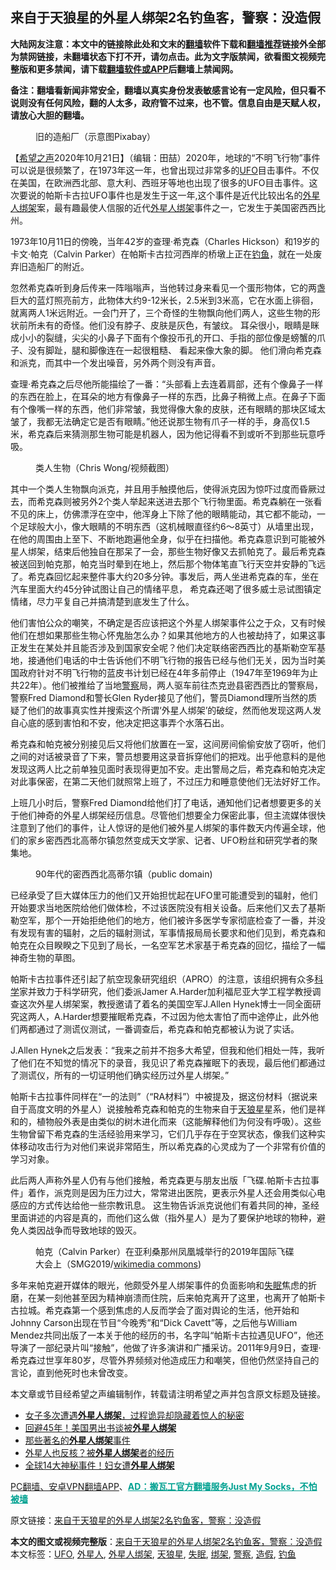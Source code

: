  <h2>来自于天狼星的外星人绑架2名钓鱼客，警察：没造假</h2> <p class="notice"><b>大陆网友注意：本文中的链接除此处和文末的<a href="https://github.com/bannedbook/fanqiang" >翻墙</a>软件下载和<a href="https://github.com/killgcd/justmysocks/blob/master/README.md">翻墙推荐</a>链接外全部为禁网链接，未翻墙状态下打不开，请勿点击。此为文字版禁闻，欲看图文视频完整版和更多禁闻，请下载<a href="https://github.com/bannedbook/fanqiang">翻墙软件或APP</a>后翻墙上禁闻网。</p><p>备注：翻墙看新闻非常安全，翻墙以真实身份发表敏感言论有一定风险，但只看不说则没有任何风险，翻的人太多，政府管不过来，也不管。信息自由是天赋人权，请放心大胆的翻墙。</b></p>  <div class="entry"> <figure><figcaption> 旧的造船厂（示意图Pixabay）</figcaption></figure> <p>【<span class='wp_keywordlink_affiliate'><a href="https://www.soundofhope.org" title="希望之声" target="_blank">希望之声</a></span>2020年10月21日】（编辑：田喆）2020年，地球的“不明飞行物”事件可以说是很频繁了，在1973年这一年，也曾出现过非常多的<a href="https://www.bannedbook.org/bnews/tag/ufo/" class="st_tag internal_tag" rel="tag" title="标签 UFO 下的日志">UFO</a>目击事件。不仅在美国，在欧洲西北部、意大利、西班牙等地也出现了很多的UFO目击事件。这次要说的帕斯卡古拉UFO事件也是发生于这一年,这个事件是近代比较出名的<a href="https://www.bannedbook.org/bnews/tag/%e5%a4%96%e6%98%9f%e4%ba%ba/" class="st_tag internal_tag" rel="tag" title="标签 外星人 下的日志">外星人</a><a href="https://www.bannedbook.org/bnews/tag/%e7%bb%91%e6%9e%b6/" class="st_tag internal_tag" rel="tag" title="标签 绑架 下的日志">绑架</a>案，最有趣最使人信服的近代<a href="https://www.bannedbook.org/bnews/tag/%e5%a4%96%e6%98%9f%e4%ba%ba%e7%bb%91%e6%9e%b6/" class="st_tag internal_tag" rel="tag" title="标签 外星人绑架 下的日志">外星人绑架</a>事件之一，它发生于美国密西西比州。</p> <p>1973年10月11日的傍晚，当年42岁的查理·希克森（Charles Hickson）和19岁的卡文·帕克（Calvin Parker）在帕斯卡古拉河西岸的桥墩上正在<a href="https://www.bannedbook.org/bnews/tag/%E9%92%93%E9%B1%BC/" class="st_tag internal_tag" rel="tag" title="标签 钓鱼 下的日志">钓鱼</a>，就在一处废弃旧造船厂的附近。</p> <p>忽然希克森听到身后传来一阵嗡嗡声，当他转过身来看见一个蛋形物体，它的两盏巨大的蓝灯照亮前方，此物体大约9-12米长，2.5米到3米高，它在水面上徘徊，就离两人1米远附近。一会门开了，三个奇怪的生物飘向他们两人，这些生物的形状前所未有的奇怪。他们没有脖子、皮肤是灰色，有皱纹。 耳朵很小，眼睛是眯成小小的裂缝，尖尖的小鼻子下面有个像投币孔的开口、手指的部位像是螃蟹的爪子、没有脚趾，腿和脚像连在一起很粗糙、 看起来像大象的脚。 他们滑向希克森和派克，而其中一个发出噪音，另外两个则没有声音。</p> <p>查理·希克森之后尽他所能描绘了一番：“头部看上去连着肩部，还有个像鼻子一样的东西在脸上，在耳朵的地方有像鼻子一样的东西，比鼻子稍微上点。在鼻子下面有个像嘴一样的东西，他们非常皱，我觉得像大象的皮肤，还有眼睛的那块区域太皱了，我都无法确定它是否有眼睛。”他还说那生物有爪子一样的手，身高仅1.5米，希克森后来猜测那生物可能是机器人，因为他记得看不到或听不到那些玩意呼吸。</p>  <figure><figcaption>类人生物（Chris Wong/视频截图）</figcaption></figure> <p>其中一个类人生物飘向派克，并且用手触摸他后，使得派克因为惊吓过度而昏厥过去，而希克森则被另外2个类人举起来送进去那个飞行物里面。希克森躺在一张看不见的床上，仿佛漂浮在空中，他浑身上下除了他的眼睛能动，其它都不能动，一个足球般大小，像大眼睛的不明东西（这机械眼直径约6～8英寸）从墙里出现，在他的周围由上至下、不断地跑遍他全身，似乎在扫描他。希克森意识到可能被外星人绑架，结束后他独自在那呆了一会，那些生物好像又去抓帕克了。最后希克森被送回到帕克那，帕克当时晕到在地上，然后那个物体笔直飞行天空并安静的飞远了。希克森回忆起来整件事大约20多分钟。事发后，两人坐进希克森的车，坐在汽车里面大约45分钟试图让自己的情绪平息， 希克森还喝了很多威士忌试图镇定情绪，尽力平复自己并搞清楚到底发生了什么。</p> <p>他们害怕公众的嘲笑，不确定是否应该把这个外星人绑架事件公之于众，又有时候他们在想如果那些生物心怀鬼胎怎么办？如果其他地方的人也被劫持了，如果这事正发生在某处并且能否涉及到国家安全呢？他们决定联络密西西比的基斯勒空军基地，接通他们电话的中士告诉他们不明飞行物的报告已经与他们无关，因为当时美国政府针对不明飞行物的蓝皮书计划已经在4年多前停止（1947年至1969年为止共22年）。他们被推给了当地<a href="https://www.bannedbook.org/bnews/tag/%e8%ad%a6%e5%af%9f/" class="st_tag internal_tag" rel="tag" title="标签 警察 下的日志">警察</a>局，两人驱车前往杰克逊县密西西比的警察局，警察Fred Diamond和警长Glen Ryder接见了他们，警员Diamond理所当然的质疑了他们的故事真实性并搜索这个所谓‘外星人绑架’的破绽，然而他发现这两人发自心底的感到害怕和不安，他决定把这事弄个水落石出。</p> <p>希克森和帕克被分别接见后又将他们放置在一室，这间房间偷偷安放了窃听，他们之间的对话被录音了下来，警员想要用这录音拆穿他们的把戏。出乎他意料的是他发现这两人比之前单独见面时表现得更加不安。走出警局之后，希克森和帕克决定对此事保密，在第二天他们就照常上班了，不过压力和睡意使他们无法好好工作。</p> <p>上班几小时后，警察Fred Diamond给他们打了电话，通知他们记者想要更多的关于他们神奇的外星人绑架经历信息。尽管他们想要全力保密此事，但主流媒体很快注意到了他们的事件，让人惊讶的是他们被外星人绑架的事件数天内传遍全球，他们的家乡密西西北高蒂尔镇忽然变成天文学家、记者、UFO粉丝和研究学者的聚集地。</p>  <figure><figcaption>90年代的密西西北高蒂尔镇（public domain)</figcaption></figure> <p>已经承受了巨大媒体压力的他们又开始担忧起在UFO里可能遭受到的辐射，他们开始要求当地医院给他们做体检，不过该医院没有相关设备。后来他们又去了基斯勒空军，那个一开始拒绝他们的地方，他们被许多医学专家彻底检查了一番，并没有发现有害的辐射，之后的辐射测试，军事情报局局长要求和他们见到，希克森和帕克在众目睽睽之下见到了局长，一名空军艺术家基于希克森的回忆，描绘了一幅神奇生物的草图。</p> <p>帕斯卡古拉事件还引起了航空现象研究组织（APRO）的注意，该组织拥有众多<span class='wp_keywordlink'><a href="https://www.bannedbook.org/forum11/topic309.html" title="禁片：“科学”的棍子" target="_blank">科学</a></span>家并致力于科学研究，他们委派Jamer A.Harder加利福尼亚大学工程学教授调查这次外星人绑架案，教授邀请了着名的美国空军J.Allen Hynek博士一同全面研究这两人，A.Harder想要摧眠希克森，不过因为他太害怕了而中途停止，此外他们两都通过了测谎仪测试，一番调查后，希克森和帕克都被认为说了实话。</p> <p>J.Allen Hynek之后发表：“我来之前并不抱多大希望，但我和他们相处一阵，我听了他们在不知觉的情况下的录音，我见识了希克森摧眠下的表现，最后他们都通过了测谎仪，所有的一切证明他们确实经历过外星人绑架。”</p> <p>帕斯卡古拉事件同样在“一的法则”（“RA材料”）中被提及，据这份材料（据说来自于高度文明的外星人）说接触希克森和帕克的生物来自于<a href="https://www.bannedbook.org/bnews/tag/%E5%A4%A9%E7%8B%BC%E6%98%9F/" class="st_tag internal_tag" rel="tag" title="标签 天狼星 下的日志">天狼星</a>星系，他们是祥和的，植物般外表是由类似的树木进化而来（这能解释他们为何没有呼吸）。这些生物曾留下希克森的生活经验用来学习，它们几乎存在于空冥状态，像我们这种实体移动攻击行为对他们来说非常陌生，所以希克森的心灵成为了一个非常有价值的学习对象。</p>  <p>此后两人声称外星人仍有与他们接触，希克森更与朋友出版「飞碟.帕斯卡古拉事件」着作，派克则是因为压力过大，常常进出医院，更表示外星人还会用类似心电感应的方式传达给他一些宗教讯息。 这生物告诉派克说他们有着共同的神，圣经里面讲述的内容是真的，而他们这么做（指外星人）是为了要保护地球的物种，避免人类因战争而导致地球的毁灭。</p> <figure><figcaption>帕克（Calvin Parker）在亚利桑那州凤凰城举行的2019年国际飞碟大会上（SMG2019/<a target="_blank" href="https://creativecommons.org/licenses/by-sa/4.0/deed.en">wikimedia commons</a>)</figcaption></figure> <p>多年来帕克避开媒体的眼光，他颇受外星人绑架事件的负面影响和<a href="https://www.bannedbook.org/bnews/tag/%e5%a4%b1%e7%9c%a0/" class="st_tag internal_tag" rel="tag" title="标签 失眠 下的日志">失眠</a>焦虑的折磨，在某一刻他甚至因为精神崩溃而住院，后来帕克离开了这里，也离开了帕斯卡古拉城。希克森第一个感到焦虑的人反而学会了面对舆论的生活，他开始和Johnny Carson出现在节目“今晚秀”和“Dick Cavett”等，之后他与William Mendez共同出版了一本关于他的经历的书，名字叫“帕斯卡古拉遇见UFO”，他还导演了一部纪录片叫“接触”，他做了许多演讲和广播采访。2011年9月9日，查理·希克森过世享年80岁，尽管外界频频对他造成压力和嘲笑，但他仍然坚持自己的言论，直到他死时也未曾改变。</p> <p>本文章或节目经希望之声编辑制作，转载请注明希望之声并包含原文标题及链接。</p> <ul class='op-related-articles' title='相关阅读'> <li><a href='https://www.bannedbook.org/bnews/comments/20201007/1409374.html' target='_blank'>女子多次遭遇<b>外星人绑架</b>，过程诡异却隐藏着惊人的秘密</a></li> <li><a href='https://www.bannedbook.org/bnews/ccpdope/20180825/989554.html' target='_blank'>回避45年！美国男出书谈被<b>外星人绑架</b></a></li> <li><a href='https://www.bannedbook.org/bnews/lifebaike/20170908/819781.html' target='_blank'>那些著名的<b>外星人绑架</b>事件</a></li> <li><a href='https://www.bannedbook.org/bnews/cnnews/20170618/776353.html' target='_blank'>外星人也反核？被<b>外星人绑架</b>者的经历</a></li> <li><a href='https://www.bannedbook.org/bnews/cnnews/20170529/765875.html' target='_blank'>全球14大神秘事件！妇女遭<b>外星人绑架</b></a></li> </ul> <p class="texttj"> <a href="https://github.com/bannedbook/fanqiang/wiki/%E7%A6%81%E9%97%BB%E7%BD%91%E5%AE%89%E5%8D%93%E7%BF%BB%E5%A2%99%E6%96%B0%E9%97%BBAPP" target="_blank">PC翻墙、安卓VPN翻墙APP</a>、<span onclick="window.open('https://github.com/killgcd/justmysocks/blob/master/README.md')" style="font-weight:bold;color:#00A191;cursor:pointer;text-decoration:underline;outline:none">AD：搬瓦工官方翻墙服务Just My Socks，不怕被墙</span></p><p>原文链接：<a class="src_link"  href="https://www.soundofhope.org/post/434581" target="_blank">来自于天狼星的外星人绑架2名钓鱼客，警察：没造假</a></p> <a name='sharetosocial'></a>       <div><b>本文的图文或视频完整版</b>：<a href='https://www.bannedbook.org/bnews/comments/20201022/1418057.html'>来自于天狼星的外星人绑架2名钓鱼客，警察：没造假</a></div>  </div><!--END ENTRY--> <div class="postfooter"> <div>本文标签：<a href="https://www.bannedbook.org/bnews/tag/ufo/" rel="tag">UFO</a>, <a href="https://www.bannedbook.org/bnews/tag/%e5%a4%96%e6%98%9f%e4%ba%ba/" rel="tag">外星人</a>, <a href="https://www.bannedbook.org/bnews/tag/%e5%a4%96%e6%98%9f%e4%ba%ba%e7%bb%91%e6%9e%b6/" rel="tag">外星人绑架</a>, <a href="https://www.bannedbook.org/bnews/tag/%E5%A4%A9%E7%8B%BC%E6%98%9F/" rel="tag">天狼星</a>, <a href="https://www.bannedbook.org/bnews/tag/%e5%a4%b1%e7%9c%a0/" rel="tag">失眠</a>, <a href="https://www.bannedbook.org/bnews/tag/%e7%bb%91%e6%9e%b6/" rel="tag">绑架</a>, <a href="https://www.bannedbook.org/bnews/tag/%e8%ad%a6%e5%af%9f/" rel="tag">警察</a>, <a href="https://www.bannedbook.org/bnews/tag/%e9%80%a0%e5%81%87/" rel="tag">造假</a>, <a href="https://www.bannedbook.org/bnews/tag/%E9%92%93%E9%B1%BC/" rel="tag">钓鱼</a></div>  </div><!--END POSTFOOTER--> 